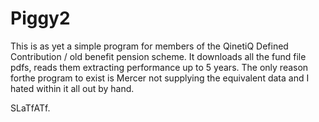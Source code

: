# Piggy2

This is as yet a simple program for members of the QinetiQ Defined Contribution / old benefit pension scheme.
It downloads all the fund file pdfs, reads them extracting performance up to 5 years. The only reason forthe program to exist is Mercer not supplying the equivalent data and I hated within it all out by hand.


SLaTfATf.
